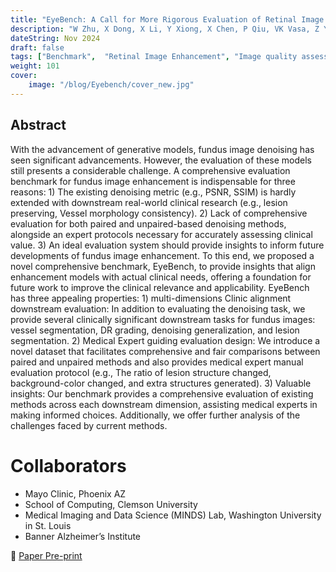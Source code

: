```yaml
---
title: "EyeBench: A Call for More Rigorous Evaluation of Retinal Image Denoising"
description: "W Zhu, X Dong, X Li, Y Xiong, X Chen, P Qiu, VK Vasa, Z Yang, Y Wang. (Pre-print available)"
dateString: Nov 2024
draft: false
tags: ["Benchmark",  "Retinal Image Enhancement", "Image quality assessment", "Medical expert annotations", "Clinic preference alignment"]
weight: 101
cover:
    image: "/blog/Eyebench/cover_new.jpg"
---
```


## Abstract

With the advancement of generative models,  fundus image denoising has seen significant advancements. However, the evaluation of these models still presents a considerable challenge. A comprehensive evaluation benchmark for fundus image enhancement is indispensable for three reasons: 1) The existing denoising metric (e.g., PSNR, SSIM) is hardly extended with downstream real-world clinical research (e.g., lesion preserving, Vessel morphology consistency). 2) Lack of comprehensive evaluation for both paired and unpaired-based denoising methods, alongside an expert protocols necessary for accurately assessing clinical value.  3) An ideal evaluation system should provide insights to inform future developments of fundus image enhancement. To this end, we proposed a novel comprehensive benchmark, EyeBench, to provide insights that align enhancement models with actual clinical needs, offering a foundation for future work to improve the clinical relevance and applicability. EyeBench has three appealing properties: 1)  multi-dimensions Clinic alignment downstream evaluation: In addition to evaluating the denoising task, we provide several clinically significant downstream tasks for fundus images: vessel segmentation, DR grading, denoising generalization, and lesion segmentation. 2) Medical Expert guiding evaluation design: We introduce a novel dataset that facilitates comprehensive and fair comparisons between paired and unpaired methods and also provides medical expert manual evaluation protocol (e.g., The ratio of lesion structure changed, background-color changed, and extra structures generated). 3) Valuable insights: Our benchmark provides a comprehensive evaluation of existing methods across each downstream dimension, assisting medical experts in making informed choices. Additionally, we offer further analysis of the challenges faced by current methods.

# Collaborators

- Mayo Clinic, Phoenix AZ
- School of Computing, Clemson University
- Medical Imaging and Data Science (MINDS) Lab, Washington University in St. Louis
- Banner Alzheimer’s Institute

<!-- 🔗 [Paper Pre-print and Code] (releasing soon) -->

🔗 [Paper Pre-print](https://arxiv.org/abs/2502.14260)

<!-- 🔗 [Code](https://github.com/Retinal-Research/Contextual-OT) -->
